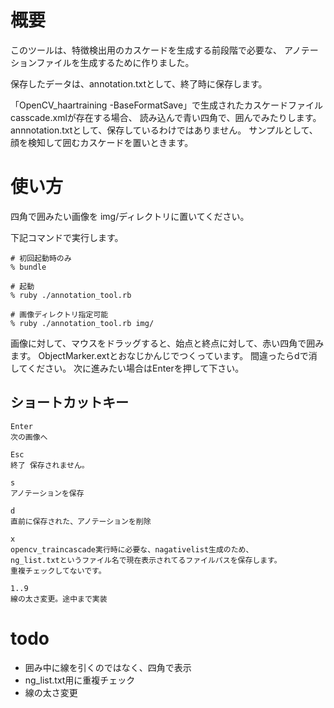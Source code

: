 # 概要
このツールは、特徴検出用のカスケードを生成する前段階で必要な、
アノテーションファイルを生成するために作りました。

保存したデータは、annotation.txtとして、終了時に保存します。

「OpenCV_haartraining -BaseFormatSave」で生成されたカスケードファイルcasscade.xmlが存在する場合、
読み込んで青い四角で、囲んでみたりします。annnotation.txtとして、保存しているわけではありません。
サンプルとして、顔を検知して囲むカスケードを置いときます。

# 使い方
四角で囲みたい画像を img/ディレクトリに置いてください。

下記コマンドで実行します。

```
# 初回起動時のみ
% bundle

# 起動
% ruby ./annotation_tool.rb

# 画像ディレクトリ指定可能
% ruby ./annotation_tool.rb img/
```

画像に対して、マウスをドラッグすると、始点と終点に対して、赤い四角で囲みます。
ObjectMarker.extとおなじかんじでつくっています。
間違ったらdで消してください。
次に進みたい場合はEnterを押して下さい。


## ショートカットキー

```
Enter
次の画像へ

Esc
終了 保存されません。

s
アノテーションを保存

d
直前に保存された、アノテーションを削除

x
opencv_traincascade実行時に必要な、nagativelist生成のため、
ng_list.txtというファイル名で現在表示されてるファイルパスを保存します。
重複チェックしてないです。

1..9
線の太さ変更。途中まで実装
```

# todo
- 囲み中に線を引くのではなく、四角で表示
- ng_list.txt用に重複チェック
- 線の太さ変更
